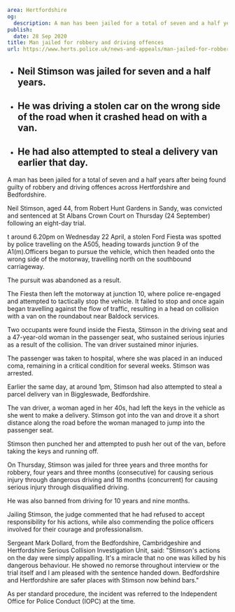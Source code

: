 ```yaml
area: Hertfordshire
og:
  description: A man has been jailed for a total of seven and a half years after being found guilty of robbery and driving offences across Hertfordshire and Bedfordshire.
publish:
  date: 28 Sep 2020
title: Man jailed for robbery and driving offences
url: https://www.herts.police.uk/news-and-appeals/man-jailed-for-robbery-and-driving-offences-0678
```

* ## Neil Stimson was jailed for seven and a half years.

 * ## He was driving a stolen car on the wrong side of the road when it crashed head on with a van.

 * ## He had also attempted to steal a delivery van earlier that day.

A man has been jailed for a total of seven and a half years after being found guilty of robbery and driving offences across Hertfordshire and Bedfordshire.

Neil Stimson, aged 44, from Robert Hunt Gardens in Sandy, was convicted and sentenced at St Albans Crown Court on Thursday (24 September) following an eight-day trial.

t around 6.20pm on Wednesday 22 April, a stolen Ford Fiesta was spotted by police travelling on the A505, heading towards junction 9 of the A1(m).Officers began to pursue the vehicle, which then headed onto the wrong side of the motorway, travelling north on the southbound carriageway.

The pursuit was abandoned as a result.

The Fiesta then left the motorway at junction 10, where police re-engaged and attempted to tactically stop the vehicle. It failed to stop and once again began travelling against the flow of traffic, resulting in a head on collision with a van on the roundabout near Baldock services.

Two occupants were found inside the Fiesta, Stimson in the driving seat and a 47-year-old woman in the passenger seat, who sustained serious injuries as a result of the collision. The van driver sustained minor injuries.

The passenger was taken to hospital, where she was placed in an induced coma, remaining in a critical condition for several weeks. Stimson was arrested.

Earlier the same day, at around 1pm, Stimson had also attempted to steal a parcel delivery van in Biggleswade, Bedfordshire.

The van driver, a woman aged in her 40s, had left the keys in the vehicle as she went to make a delivery. Stimson got into the van and drove it a short distance along the road before the woman managed to jump into the passenger seat.

Stimson then punched her and attempted to push her out of the van, before taking the keys and running off.

On Thursday, Stimson was jailed for three years and three months for robbery, four years and three months (consecutive) for causing serious injury through dangerous driving and 18 months (concurrent) for causing serious injury through disqualified driving.

He was also banned from driving for 10 years and nine months.

Jailing Stimson, the judge commented that he had refused to accept responsibility for his actions, while also commending the police officers involved for their courage and professionalism.

Sergeant Mark Dollard, from the Bedfordshire, Cambridgeshire and Hertfordshire Serious Collision Investigation Unit, said: "Stimson's actions on the day were simply appalling. It's a miracle that no one was killed by his dangerous behaviour. He showed no remorse throughout interview or the trial itself and I am pleased with the sentence handed down. Bedfordshire and Hertfordshire are safer places with Stimson now behind bars."

As per standard procedure, the incident was referred to the Independent Office for Police Conduct (IOPC) at the time.
